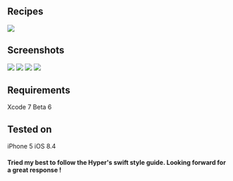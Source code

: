 ## Recipes
![](http://s30.postimg.org/i0ejytru9/Icon_To_Upload.png)

## Screenshots
![](http://s21.postimg.org/86so39xnb/IMG_2639.png)
![](http://s21.postimg.org/60yd8ru6v/IMG_2640.png)
![](http://s21.postimg.org/4khstikyf/IMG_2641.png)
![](http://s21.postimg.org/ceieewsrb/IMG_2642.png)

## Requirements
Xcode 7 Beta 6

## Tested on
iPhone 5 iOS 8.4

#### Tried my best to follow the Hyper's swift style guide. Looking forward for a great response !
